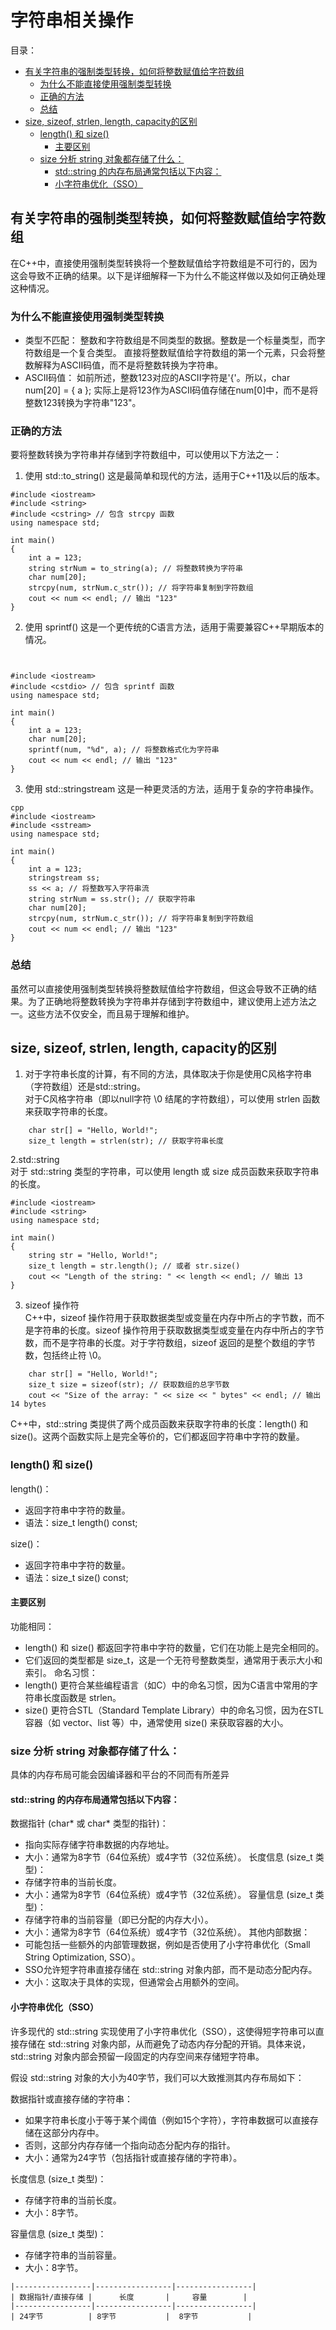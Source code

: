 # 字符串相关操作
目录：
<!--TOC-->
  - [有关字符串的强制类型转换，如何将整数赋值给字符数组](#)
    - [为什么不能直接使用强制类型转换](#)
    - [正确的方法](#)
    - [总结](#)
  - [size, sizeof, strlen, length, capacity的区别](#size-sizeof-strlen-length-capacity)
    - [length() 和 size()](#length-size)
      - [主要区别](#)
    - [size 分析 string 对象都存储了什么：](#size-string-)
      - [std::string 的内存布局通常包括以下内容：](#stdstring-)
      - [小字符串优化（SSO）](#sso)
<!--/TOC-->

## 有关字符串的强制类型转换，如何将整数赋值给字符数组

在C++中，直接使用强制类型转换将一个整数赋值给字符数组是不可行的，因为这会导致不正确的结果。以下是详细解释一下为什么不能这样做以及如何正确处理这种情况。

### 为什么不能直接使用强制类型转换
- 类型不匹配：
整数和字符数组是不同类型的数据。整数是一个标量类型，而字符数组是一个复合类型。
直接将整数赋值给字符数组的第一个元素，只会将整数解释为ASCII码值，而不是将整数转换为字符串。
- ASCII码值：
如前所述，整数123对应的ASCII字符是'{'。所以，char num[20] = { a }; 实际上是将123作为ASCII码值存储在num[0]中，而不是将整数123转换为字符串"123"。
### 正确的方法
要将整数转换为字符串并存储到字符数组中，可以使用以下方法之一：

1. 使用 std::to_string()
这是最简单和现代的方法，适用于C++11及以后的版本。

```<cpp>
#include <iostream>
#include <string>
#include <cstring> // 包含 strcpy 函数
using namespace std;

int main()
{
    int a = 123;
    string strNum = to_string(a); // 将整数转换为字符串
    char num[20];
    strcpy(num, strNum.c_str()); // 将字符串复制到字符数组
    cout << num << endl; // 输出 "123"
}
```
2. 使用 sprintf()
这是一个更传统的C语言方法，适用于需要兼容C++早期版本的情况。

```<cpp>


#include <iostream>
#include <cstdio> // 包含 sprintf 函数
using namespace std;

int main()
{
    int a = 123;
    char num[20];
    sprintf(num, "%d", a); // 将整数格式化为字符串
    cout << num << endl; // 输出 "123"
}
```
3. 使用 std::stringstream
这是一种更灵活的方法，适用于复杂的字符串操作。

```<language>
cpp
#include <iostream>
#include <sstream>
using namespace std;

int main()
{
    int a = 123;
    stringstream ss;
    ss << a; // 将整数写入字符串流
    string strNum = ss.str(); // 获取字符串
    char num[20];
    strcpy(num, strNum.c_str()); // 将字符串复制到字符数组
    cout << num << endl; // 输出 "123"
}
```
### 总结
虽然可以直接使用强制类型转换将整数赋值给字符数组，但这会导致不正确的结果。为了正确地将整数转换为字符串并存储到字符数组中，建议使用上述方法之一。这些方法不仅安全，而且易于理解和维护。


##  size, sizeof, strlen, length, capacity的区别

1. 对于字符串长度的计算，有不同的方法，具体取决于你是使用C风格字符串（字符数组）还是std::string。  
对于C风格字符串（即以null字符 \0 结尾的字符数组），可以使用 strlen 函数来获取字符串的长度。  
```
    char str[] = "Hello, World!";
    size_t length = strlen(str); // 获取字符串长度
```
2.std::string  
对于 std::string 类型的字符串，可以使用 length 或 size 成员函数来获取字符串的长度。

```<language>
#include <iostream>
#include <string>
using namespace std;

int main()
{
    string str = "Hello, World!";
    size_t length = str.length(); // 或者 str.size()
    cout << "Length of the string: " << length << endl; // 输出 13
}
```
3. sizeof 操作符  
C++中，sizeof 操作符用于获取数据类型或变量在内存中所占的字节数，而不是字符串的长度。sizeof 操作符用于获取数据类型或变量在内存中所占的字节数，而不是字符串的长度。对于字符数组，sizeof 返回的是整个数组的字节数，包括终止符 \0。
```
    char str[] = "Hello, World!";
    size_t size = sizeof(str); // 获取数组的总字节数
    cout << "Size of the array: " << size << " bytes" << endl; // 输出 14 bytes
```


C++中，std::string 类提供了两个成员函数来获取字符串的长度：length() 和 size()。这两个函数实际上是完全等价的，它们都返回字符串中字符的数量。

### length() 和 size()  
length()：
- 返回字符串中字符的数量。
- 语法：size_t length() const;  


size()：
- 返回字符串中字符的数量。
- 语法：size_t size() const;  

#### 主要区别
功能相同：  
- length() 和 size() 都返回字符串中字符的数量，它们在功能上是完全相同的。
- 它们返回的类型都是 size_t，这是一个无符号整数类型，通常用于表示大小和索引。
命名习惯：  
- length() 更符合某些编程语言（如C）中的命名习惯，因为C语言中常用的字符串长度函数是 strlen。
- size() 更符合STL（Standard Template Library）中的命名习惯，因为在STL容器（如 vector、list 等）中，通常使用 size() 来获取容器的大小。

### size 分析 string 对象都存储了什么：

具体的内存布局可能会因编译器和平台的不同而有所差异  
#### std::string 的内存布局通常包括以下内容：

数据指针 (char* 或 char* 类型的指针)：
- 指向实际存储字符串数据的内存地址。
- 大小：通常为8字节（64位系统）或4字节（32位系统）。
长度信息 (size_t 类型)：
- 存储字符串的当前长度。
- 大小：通常为8字节（64位系统）或4字节（32位系统）。
容量信息 (size_t 类型)：
- 存储字符串的当前容量（即已分配的内存大小）。
- 大小：通常为8字节（64位系统）或4字节（32位系统）。
其他内部数据：
- 可能包括一些额外的内部管理数据，例如是否使用了小字符串优化（Small String Optimization, SSO）。
- SSO允许短字符串直接存储在 std::string 对象内部，而不是动态分配内存。
- 大小：这取决于具体的实现，但通常会占用额外的空间。
#### 小字符串优化（SSO）
许多现代的 std::string 实现使用了小字符串优化（SSO），这使得短字符串可以直接存储在 std::string 对象内部，从而避免了动态内存分配的开销。具体来说，std::string 对象内部会预留一段固定的内存空间来存储短字符串。

假设 std::string 对象的大小为40字节，我们可以大致推测其内存布局如下：

数据指针或直接存储的字符串：  
- 如果字符串长度小于等于某个阈值（例如15个字符），字符串数据可以直接存储在这部分内存中。
- 否则，这部分内存存储一个指向动态分配内存的指针。
- 大小：通常为24字节（包括指针或直接存储的字符串）。


长度信息 (size_t 类型)：
- 存储字符串的当前长度。
- 大小：8字节。


容量信息 (size_t 类型)：  
- 存储字符串的当前容量。
- 大小：8字节。

```<language>
|-----------------|-----------------|-----------------|
| 数据指针/直接存储 |      长度       |     容量        |
|-----------------|-----------------|-----------------|
| 24字节          | 8字节           |  8字节           |
```